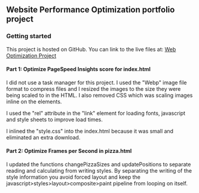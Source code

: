 ## Website Performance Optimization portfolio project

### Getting started

This project is hosted on GitHub. You can link to the live files at:
[Web Optimization Project]( https://business-art-technology-man.github.io/frontend-nanodegree-mobile-portfolio/)

#### Part 1: Optimize PageSpeed Insights score for index.html

I did not use a task manager for this project. 
I used the "Webp" image file format to compress files and I resized the images to the size they were being scaled to in the HTML. I also removed CSS which was scaling images inline on the elements. 

I used the "rel" attribute in the "link" element for loading fonts, javascript and style sheets to improve load times. 

I inlined the "style.css" into the index.html because it was small and eliminated an extra download. 

#### Part 2: Optimize Frames per Second in pizza.html

I updated the functions changePizzaSizes and updatePositions to separate reading and calculating from writing styles. By separating the writing of the style information you avoid forced layout and keep the javascript>styles>layout>composite>paint pipeline from looping on itself.

